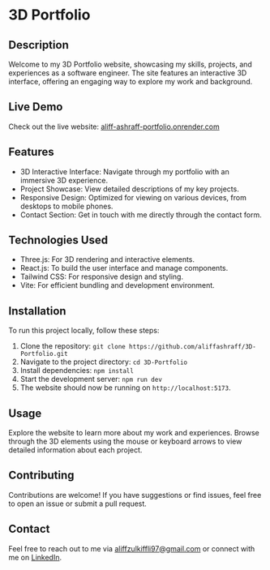 # 3D Portfolio
 <!-- Replace with actual screenshot if available -->

## Description
Welcome to my 3D Portfolio website, showcasing my skills, projects, and experiences as a software engineer. The site features an interactive 3D interface, offering an engaging way to explore my work and background.

## Live Demo
Check out the live website: [aliff-ashraff-portfolio.onrender.com](https://aliff-ashraff-portfolio.onrender.com)

## Features
- 3D Interactive Interface: Navigate through my portfolio with an immersive 3D experience.
- Project Showcase: View detailed descriptions of my key projects.
- Responsive Design: Optimized for viewing on various devices, from desktops to mobile phones.
- Contact Section: Get in touch with me directly through the contact form.

## Technologies Used
- Three.js: For 3D rendering and interactive elements.
- React.js: To build the user interface and manage components.
- Tailwind CSS: For responsive design and styling.
- Vite: For efficient bundling and development environment.

## Installation
To run this project locally, follow these steps:
1. Clone the repository: `git clone https://github.com/aliffashraff/3D-Portfolio.git`
2. Navigate to the project directory: `cd 3D-Portfolio`
3. Install dependencies: `npm install`
4. Start the development server: `npm run dev`
5. The website should now be running on `http://localhost:5173`.

## Usage
Explore the website to learn more about my work and experiences. Browse through the 3D elements using the mouse or keyboard arrows to view detailed information about each project.

## Contributing
Contributions are welcome! If you have suggestions or find issues, feel free to open an issue or submit a pull request.

## Contact
Feel free to reach out to me via [aliffzulkiffli97@gmail.com](mailto:aliffzulkiffli97@gmail.com) or connect with me on [LinkedIn](https://www.linkedin.com/in/aliff-ashraff/).
